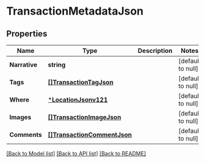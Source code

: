 # TransactionMetadataJson

## Properties
Name | Type | Description | Notes
------------ | ------------- | ------------- | -------------
**Narrative** | **string** |  | [default to null]
**Tags** | [**[]TransactionTagJson**](TransactionTagJSON.md) |  | [default to null]
**Where** | [***LocationJsonv121**](LocationJSONV121.md) |  | [default to null]
**Images** | [**[]TransactionImageJson**](TransactionImageJSON.md) |  | [default to null]
**Comments** | [**[]TransactionCommentJson**](TransactionCommentJSON.md) |  | [default to null]

[[Back to Model list]](../README.md#documentation-for-models) [[Back to API list]](../README.md#documentation-for-api-endpoints) [[Back to README]](../README.md)


